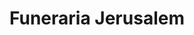 ---
title: "Funeraria Jerusalem"
url: /liberia/funeraria-jerusalem/
shop: directores de funerarias
---